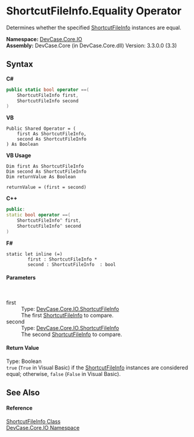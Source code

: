 # ShortcutFileInfo.Equality Operator 
 

Determines whether the specified <a href="T_DevCase_Core_IO_ShortcutFileInfo">ShortcutFileInfo</a> instances are equal.

**Namespace:**&nbsp;<a href="N_DevCase_Core_IO">DevCase.Core.IO</a><br />**Assembly:**&nbsp;DevCase.Core (in DevCase.Core.dll) Version: 3.3.0.0 (3.3)

## Syntax

**C#**<br />
``` C#
public static bool operator ==(
	ShortcutFileInfo first,
	ShortcutFileInfo second
)
```

**VB**<br />
``` VB
Public Shared Operator = ( 
	first As ShortcutFileInfo,
	second As ShortcutFileInfo
) As Boolean
```

**VB Usage**<br />
``` VB Usage
Dim first As ShortcutFileInfo
Dim second As ShortcutFileInfo
Dim returnValue As Boolean

returnValue = (first = second)
```

**C++**<br />
``` C++
public:
static bool operator ==(
	ShortcutFileInfo^ first, 
	ShortcutFileInfo^ second
)
```

**F#**<br />
``` F#
static let inline (=)
        first : ShortcutFileInfo * 
        second : ShortcutFileInfo  : bool
```


#### Parameters
&nbsp;<dl><dt>first</dt><dd>Type: <a href="T_DevCase_Core_IO_ShortcutFileInfo">DevCase.Core.IO.ShortcutFileInfo</a><br />The first <a href="T_DevCase_Core_IO_ShortcutFileInfo">ShortcutFileInfo</a> to compare.</dd><dt>second</dt><dd>Type: <a href="T_DevCase_Core_IO_ShortcutFileInfo">DevCase.Core.IO.ShortcutFileInfo</a><br />The second <a href="T_DevCase_Core_IO_ShortcutFileInfo">ShortcutFileInfo</a> to compare.</dd></dl>

#### Return Value
Type: Boolean<br />`true` (`True` in Visual Basic) if the <a href="T_DevCase_Core_IO_ShortcutFileInfo">ShortcutFileInfo</a> instances are considered equal; otherwise, `false` (`False` in Visual Basic).

## See Also


#### Reference
<a href="T_DevCase_Core_IO_ShortcutFileInfo">ShortcutFileInfo Class</a><br /><a href="N_DevCase_Core_IO">DevCase.Core.IO Namespace</a><br />